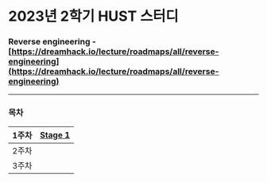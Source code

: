 # 2023년 2학기 HUST 스터디

### Reverse engineering - [https://dreamhack.io/lecture/roadmaps/all/reverse-engineering](https://dreamhack.io/lecture/roadmaps/all/reverse-engineering)

---

### **목차**

| 1주차 | [Stage 1](https://github.com/j0gea/2023reversing/blob/main/Week%201/STAGE%201.md) |
| --- | --- |
| 2주차 |  |
| 3주차 |  |
